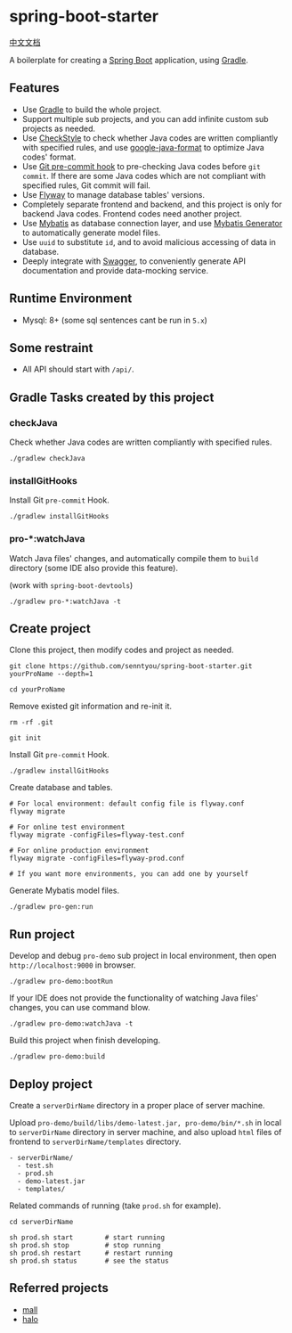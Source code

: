 # spring-boot-starter

[中文文档](./README.zh.md)

A boilerplate for creating a [Spring Boot](https://spring.io/projects/spring-boot) application, using [Gradle](https://gradle.org/).

## Features

- Use [Gradle](https://gradle.org/) to build the whole project.
- Support multiple sub projects, and you can add infinite custom sub projects as needed.
- Use [CheckStyle](https://checkstyle.org/) to check whether Java codes are written compliantly with specified rules, and use [google-java-format](https://github.com/google/google-java-format) to optimize Java codes' format.
- Use [Git pre-commit hook](./config/hooks) to pre-checking Java codes before `git commit`. If there are some Java codes which are not compliant with specified rules, Git commit will fail.
- Use [Flyway](https://flywaydb.org/) to manage database tables' versions.
- Completely separate frontend and backend, and this project is only for backend Java codes. Frontend codes need another project.
- Use [Mybatis](https://www.mybatis.org/) as database connection layer, and use [Mybatis Generator](http://www.mybatis.org/generator/) to automatically generate model files.
- Use `uuid` to substitute `id`, and to avoid malicious accessing of data in database.
- Deeply integrate with [Swagger](https://swagger.io/), to conveniently generate API documentation and provide data-mocking service.

## Runtime Environment

- Mysql: 8+ (some sql sentences cant be run in `5.x`)

## Some restraint

- All API should start with `/api/`.

## Gradle Tasks created by this project

### checkJava

Check whether Java codes are written compliantly with specified rules.

```
./gradlew checkJava 
```

### installGitHooks

Install Git `pre-commit` Hook.

```
./gradlew installGitHooks 
```

### pro-*:watchJava

Watch Java files' changes, and automatically compile them to `build` directory (some IDE also provide this feature).

(work with `spring-boot-devtools`)

```
./gradlew pro-*:watchJava -t
```

## Create project

Clone this project, then modify codes and project as needed.

```
git clone https://github.com/senntyou/spring-boot-starter.git yourProName --depth=1

cd yourProName
```

Remove existed git information and re-init it.

```
rm -rf .git

git init
```

Install Git `pre-commit` Hook.

```
./gradlew installGitHooks 
```

Create database and tables.

```
# For local environment: default config file is flyway.conf
flyway migrate

# For online test environment
flyway migrate -configFiles=flyway-test.conf

# For online production environment
flyway migrate -configFiles=flyway-prod.conf

# If you want more environments, you can add one by yourself 
```

Generate Mybatis model files.

```
./gradlew pro-gen:run
```

## Run project

Develop and debug `pro-demo` sub project in local environment, then open `http://localhost:9000` in browser.

```
./gradlew pro-demo:bootRun
```

If your IDE does not provide the functionality of watching Java files' changes, you can use command blow.

```
./gradlew pro-demo:watchJava -t
```

Build this project when finish developing.

```
./gradlew pro-demo:build
```

## Deploy project

Create a `serverDirName` directory in a proper place of server machine.

Upload `pro-demo/build/libs/demo-latest.jar, pro-demo/bin/*.sh` in local to `serverDirName` directory in server machine,
and also upload `html` files of frontend to `serverDirName/templates` directory.

```
- serverDirName/
  - test.sh
  - prod.sh
  - demo-latest.jar
  - templates/
```

Related commands of running (take `prod.sh` for example).

```
cd serverDirName

sh prod.sh start        # start running
sh prod.sh stop         # stop running
sh prod.sh restart      # restart running
sh prod.sh status       # see the status
```

## Referred projects

- [mall](https://github.com/macrozheng/mall)
- [halo](https://github.com/halo-dev/halo)
